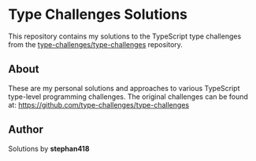 # Type Challenges Solutions

This repository contains my solutions to the TypeScript type challenges from the [type-challenges/type-challenges](https://github.com/type-challenges/type-challenges) repository.

## About

These are my personal solutions and approaches to various TypeScript type-level programming challenges. The original challenges can be found at: https://github.com/type-challenges/type-challenges

## Author

Solutions by **stephan418** 